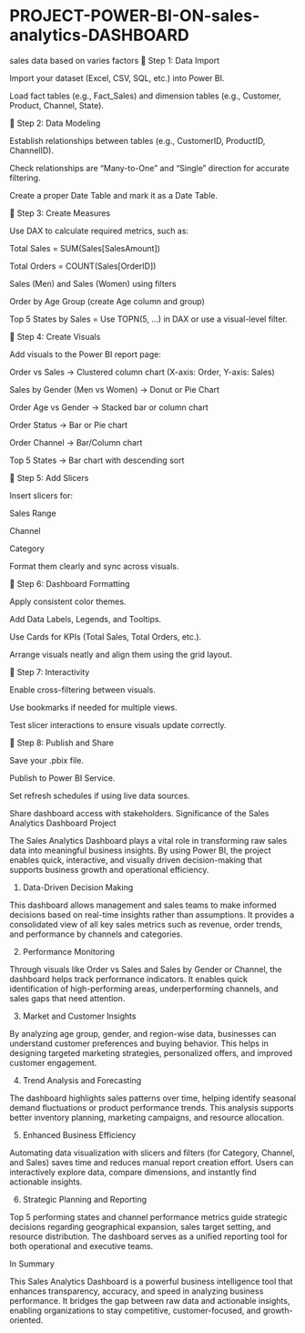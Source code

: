 # PROJECT-POWER-BI-ON-sales-analytics-DASHBOARD
sales data based on varies factors 
🔹 Step 1: Data Import

Import your dataset (Excel, CSV, SQL, etc.) into Power BI.

Load fact tables (e.g., Fact_Sales) and dimension tables (e.g., Customer, Product, Channel, State).

🔹 Step 2: Data Modeling

Establish relationships between tables (e.g., CustomerID, ProductID, ChannelID).

Check relationships are “Many-to-One” and “Single” direction for accurate filtering.

Create a proper Date Table and mark it as a Date Table.

🔹 Step 3: Create Measures

Use DAX to calculate required metrics, such as:

Total Sales = SUM(Sales[SalesAmount])

Total Orders = COUNT(Sales[OrderID])

Sales (Men) and Sales (Women) using filters

Order by Age Group (create Age column and group)

Top 5 States by Sales = Use TOPN(5, …) in DAX or use a visual-level filter.

🔹 Step 4: Create Visuals

Add visuals to the Power BI report page:

Order vs Sales → Clustered column chart (X-axis: Order, Y-axis: Sales)

Sales by Gender (Men vs Women) → Donut or Pie Chart

Order Age vs Gender → Stacked bar or column chart

Order Status → Bar or Pie chart

Order Channel → Bar/Column chart

Top 5 States → Bar chart with descending sort

🔹 Step 5: Add Slicers

Insert slicers for:

Sales Range

Channel

Category

Format them clearly and sync across visuals.

🔹 Step 6: Dashboard Formatting

Apply consistent color themes.

Add Data Labels, Legends, and Tooltips.

Use Cards for KPIs (Total Sales, Total Orders, etc.).

Arrange visuals neatly and align them using the grid layout.

🔹 Step 7: Interactivity

Enable cross-filtering between visuals.

Use bookmarks if needed for multiple views.

Test slicer interactions to ensure visuals update correctly.

🔹 Step 8: Publish and Share

Save your .pbix file.

Publish to Power BI Service.

Set refresh schedules if using live data sources.

Share dashboard access with stakeholders.
Significance of the Sales Analytics Dashboard Project

The Sales Analytics Dashboard plays a vital role in transforming raw sales data into meaningful business insights. By using Power BI, the project enables quick, interactive, and visually driven decision-making that supports business growth and operational efficiency.

1. Data-Driven Decision Making

This dashboard allows management and sales teams to make informed decisions based on real-time insights rather than assumptions. It provides a consolidated view of all key sales metrics such as revenue, order trends, and performance by channels and categories.

2. Performance Monitoring

Through visuals like Order vs Sales and Sales by Gender or Channel, the dashboard helps track performance indicators. It enables quick identification of high-performing areas, underperforming channels, and sales gaps that need attention.

3. Market and Customer Insights

By analyzing age group, gender, and region-wise data, businesses can understand customer preferences and buying behavior. This helps in designing targeted marketing strategies, personalized offers, and improved customer engagement.

4. Trend Analysis and Forecasting

The dashboard highlights sales patterns over time, helping identify seasonal demand fluctuations or product performance trends. This analysis supports better inventory planning, marketing campaigns, and resource allocation.

5. Enhanced Business Efficiency

Automating data visualization with slicers and filters (for Category, Channel, and Sales) saves time and reduces manual report creation effort. Users can interactively explore data, compare dimensions, and instantly find actionable insights.

6. Strategic Planning and Reporting

Top 5 performing states and channel performance metrics guide strategic decisions regarding geographical expansion, sales target setting, and resource distribution. The dashboard serves as a unified reporting tool for both operational and executive teams.

In Summary

This Sales Analytics Dashboard is a powerful business intelligence tool that enhances transparency, accuracy, and speed in analyzing business performance. It bridges the gap between raw data and actionable insights, enabling organizations to stay competitive, customer-focused, and growth-oriented.
